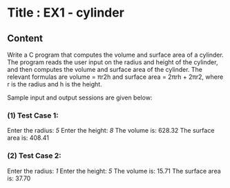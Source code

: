 # Title : EX1 - cylinder

## Content

Write a C program that computes the volume and surface area of a cylinder. The program reads the user input on the radius and height of the cylinder, and then computes the volume and surface area of the cylinder. The relevant formulas are volume = πr2h and surface area = 2πrh + 2πr2, where r is the radius and h is the height.

Sample input and output sessions are given below:

### (1) Test Case 1:

Enter the radius:
_5_
Enter the height:
_8_
The volume is: 628.32
The surface area is: 408.41

### (2) Test Case 2:

Enter the radius:
_1_
Enter the height:
_5_
The volume is: 15.71
The surface area is: 37.70
